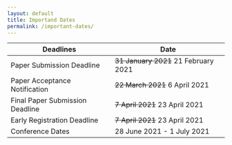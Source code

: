 ```yaml
---
layout: default 
title: Importand Dates
permalink: /important-dates/
---
```


Deadlines | Date
--------- | ----
Paper Submission Deadline | ~~31 January 2021~~ 21 February 2021
Paper Acceptance Notification | ~~22 March 2021~~ 6 April 2021
Final Paper Submission Deadline | ~~7 April 2021~~ 23 April 2021
Early Registration Deadline | ~~7 April 2021~~ 23 April 2021
Conference Dates | 28 June 2021 - 1 July 2021
